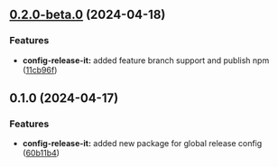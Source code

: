 

## [0.2.0-beta.0](https://github.com/haukurmar/nextjs-sandbox/compare/@app/config-release-it-v0.1.0...@app/config-release-it-v0.2.0-beta.0) (2024-04-18)


### Features

* **config-release-it:** added feature branch support and publish npm ([11cb96f](https://github.com/haukurmar/nextjs-sandbox/commit/11cb96f4bead61adb4d92649139f554b4d28878b))

## 0.1.0 (2024-04-17)


### Features

* **config-release-it:** added new package for global release config ([60b11b4](https://github.com/haukurmar/nextjs-sandbox/commit/60b11b4c76ec881a6c9102b2f170c9a52b92ab7a))
